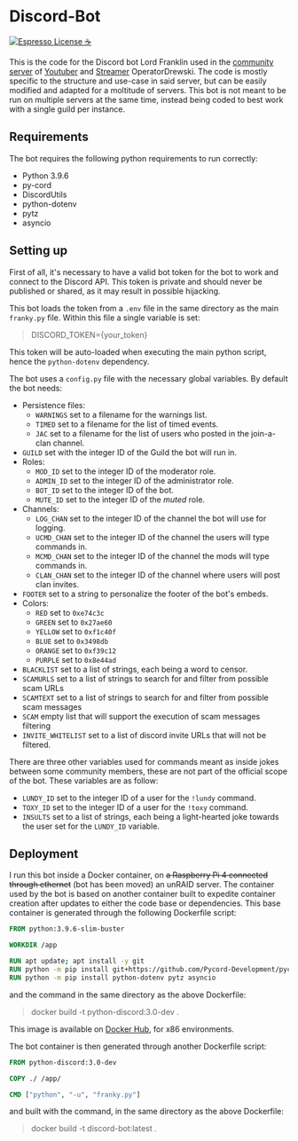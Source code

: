 # Discord-Bot

[![Espresso License :coffee:](https://img.shields.io/badge/license-Espresso%20☕-7890F0.svg)](https://github.com/jack23247/espresso-license)

This is the code for the Discord bot Lord Franklin used in the [community server](https://discord.gg/drewski) of [Youtuber](https://www.youtube.com/user/DrewskiTheAdventurer) and [Streamer](https://www.twitch.tv/operatordrewski/) OperatorDrewski.
The code is mostly specific to the structure and use-case in said server, but can be easily modified and adapted for a moltitude of servers. This bot is not meant to be run on multiple servers at the same time, instead being coded to best work with a single guild per instance.

## Requirements
The bot requires the following python requirements to run correctly:

* Python 3.9.6
* py-cord
* DiscordUtils
* python-dotenv
* pytz
* asyncio

## Setting up

First of all, it's necessary to have a valid bot token for the bot to work and connect to the Discord API. This token is private and should never be published or shared, as it may result in possible hijacking.

This bot loads the token from a `.env` file in the same directory as the main `franky.py` file. Within this file a single variable is set:
> DISCORD_TOKEN={your_token}

This token will be auto-loaded when executing the main python script, hence the `python-dotenv` dependency.

The bot uses a `config.py` file with the necessary global variables. By default the bot needs:

* Persistence files:
    * `WARNINGS` set to a filename for the warnings list.
    * `TIMED` set to a filename for the list of timed events.
    * `JAC` set to a filename for the list of users who posted in the join-a-clan channel.
* `GUILD` set with the integer ID of the Guild the bot will run in.
* Roles:
    * `MOD_ID` set to the integer ID of the moderator role.
    * `ADMIN_ID` set to the integer ID of the administrator role.
    * `BOT_ID` set to the integer ID of the bot.
    * `MUTE_ID` set to the integer ID of the *muted* role.
* Channels:
    * `LOG_CHAN` set to the integer ID of the channel the bot will use for logging.
    * `UCMD_CHAN` set to the integer ID of the channel the users will type commands in.
    * `MCMD_CHAN` set to the integer ID of the channel the mods will type commands in.
    * `CLAN_CHAN` set to the integer ID of the channel where users will post clan invites.
* `FOOTER` set to a string to personalize the footer of the bot's embeds.
* Colors:
    * `RED` set to `0xe74c3c`
    * `GREEN` set to `0x27ae60`
    * `YELLOW` set to `0xf1c40f`
    * `BLUE` set to `0x3498db`
    * `ORANGE` set to `0xf39c12`
    * `PURPLE` set to `0x8e44ad`
* `BLACKLIST` set to a list of strings, each being a word to censor.
* `SCAMURLS` set to a list of strings to search for and filter from possible scam URLs
* `SCAMTEXT` set to a list of strings to search for and filter from possible scam messages
* `SCAM` empty list that will support the execution of scam messages filtering
* `INVITE_WHITELIST` set to a list of discord invite URLs that will not be filtered.

There are three other variables used for commands meant as inside jokes between some community members, these are not part of the official scope of the bot. These variables are as follow:

* `LUNDY_ID` set to the integer ID of a user for the `!lundy` command.
* `TOXY_ID` set to the integer ID of a user for the `!toxy` command.
* `INSULTS` set to a list of strings, each being a light-hearted joke towards the user set for the `LUNDY_ID` variable.

## Deployment

I run this bot inside a Docker container, on ~~a Raspberry Pi 4 connected through ethernet~~ (bot has been moved) an unRAID server. The container used by the bot is based on another container built to expedite container creation after updates to either the code base or dependencies. This base container is generated through the following Dockerfile script:

```Dockerfile
FROM python:3.9.6-slim-buster

WORKDIR /app

RUN apt update; apt install -y git
RUN python -m pip install git+https://github.com/Pycord-Development/pycord
RUN python -m pip install python-dotenv pytz asyncio

```
and the command in the same directory as the above Dockerfile:

> docker build -t python-discord:3.0-dev .

This image is available on [Docker Hub](https://hub.docker.com/r/cryosec/python-discord), for x86 environments.

The bot container is then generated through another Dockerfile script:

```Dockerfile
FROM python-discord:3.0-dev

COPY ./ /app/

CMD ["python", "-u", "franky.py"]
```

and built with the command, in the same directory as the above Dockerfile:

> docker build -t discord-bot:latest .

